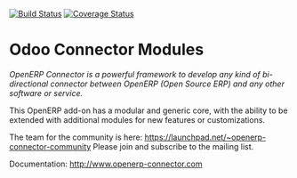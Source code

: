 [![Build Status](https://travis-ci.org/OCA/connector.svg?branch=7.0)](https://travis-ci.org/OCA/connector)
[![Coverage Status](https://coveralls.io/repos/OCA/connector/badge.png?branch=7.0)](https://coveralls.io/r/OCA/connector?branch=7.0)

Odoo Connector Modules
======================

*OpenERP Connector is a powerful framework to develop any kind of bi-directional connector between OpenERP (Open Source ERP) and any other software or service.*

This OpenERP add-on has a modular and generic core, with the ability to be extended with additional modules for new features or customizations.

The team for the community is here: https://launchpad.net/~openerp-connector-community
Please join and subscribe to the mailing list.

Documentation:
http://www.openerp-connector.com
